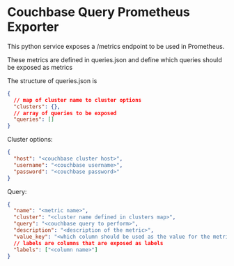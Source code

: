 # Couchbase Query Prometheus Exporter

This python service exposes a /metrics endpoint to be used in Prometheus.

These metrics are defined in queries.json and define which queries should be exposed as metrics

The structure of queries.json is

```json
{
  // map of cluster name to cluster options
  "clusters": {},
  // array of queries to be exposed
  "queries": []
}
```

Cluster options:

```json
{
  "host": "<couchbase cluster host>",
  "username": "<couchbase username>",
  "password": "<couchbase password>"
}
```

Query:

```json
{
  "name": "<metric name>",
  "cluster": "<cluster name defined in clusters map>",
  "query": "<couchbase query to perform>",
  "description": "<description of the metric>",
  "value_key": "<which column should be used as the value for the metric>",
  // labels are columns that are exposed as labels
  "labels": ["<column name>"]
}
```

